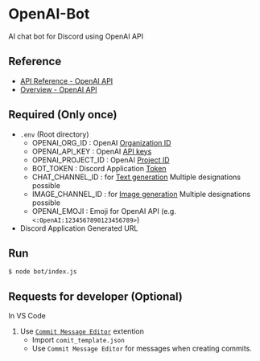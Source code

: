 # OpenAI-Bot

AI chat bot for Discord using OpenAI API

## Reference

- [API Reference - OpenAI API](https://platform.openai.com/docs/api-reference/introduction)
- [Overview - OpenAI API](https://platform.openai.com/docs/overview)

## Required (Only once)

- `.env` (Root directory)
  - OPENAI_ORG_ID : OpenAI [Organization ID](https://platform.openai.com/settings/organization/general)
  - OPENAI_API_KEY : OpenAI [API keys](https://platform.openai.com/organization/api-keys)
  - OPENAI_PROJECT_ID : OpenAI [Project ID](https://platform.openai.com/organization/projects)
  - BOT_TOKEN : Discord Application [Token](https://discord.com/developers/applications)
  - CHAT_CHANNEL_ID : for [Text generation](https://platform.openai.com/docs/guides/text-generation)
    Multiple designations possible
  - IMAGE_CHANNEL_ID : for [Image generation](https://platform.openai.com/docs/guides/images)
    Multiple designations possible
  - OPENAI_EMOJI : Emoji for OpenAI API (e.g. `<:OpenAI:1234567890123456789>`)
- Discord Application Generated URL

## Run

```shell-session
$ node bot/index.js
```

## Requests for developer (Optional)

In VS Code

1. Use [`Commit Message Editor`](https://marketplace.visualstudio.com/items?itemName=adam-bender.commit-message-editor) extention
   - Import `comit_template.json`
   - Use `Commit Message Editor` for messages when creating commits.
